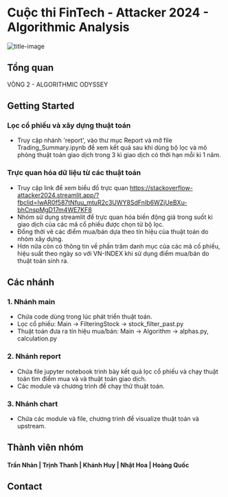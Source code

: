 # Cuộc thi FinTech -  Attacker 2024 - Algorithmic Analysis

![title-image](https://picsum.photos/1080/450)

## Tổng quan

 VÒNG 2 - ALGORITHMIC ODYSSEY

## Getting Started

### Lọc cổ phiếu và xây dựng thuật toán

- Truy cập nhánh 'report', vào thư mục Report và mở file Trading_Summary.ipynb đề xem kết quả sau khi dùng bộ lọc và mô phỏng thuật toán giao dịch trong 3 kì giao dịch có thời hạn mỗi kì 1 năm.

### Trực quan hóa dữ liệu từ các thuật toán
- Truy cập link để xem biểu đồ trực quan
https://stackoverflow-attacker2024.streamlit.app/?fbclid=IwAR0f587tNfuu_mtuR2c3UWY8SdFnIb6WZjUeBXu-bhCnspMgD17m4WE7KF8
- Nhóm sử dụng streamlit để trực quan hóa biến động giá trong suốt kì giao dịch của các mã cổ phiếu được chọn từ bộ lọc.
- Đồng thời vẽ các điểm mua/bán dựa theo tín hiệu của thuật toán do nhóm xây dựng.
- Hơn nữa còn có thông tin về phần trăm danh mục của các mã cố phiếu, hiệu suất theo ngày so với VN-INDEX khi sử dụng điểm mua/bán do thuật toán sinh ra.

## Các nhánh

### 1. Nhánh **main**

- Chứa code dùng trong lúc phát triển thuật toán.<br>
- Lọc cổ phiếu: Main -> FilteringStock -> stock_filter_past.py
- Thuật toán đưa ra tín hiệu mua/bán: Main -> Algorithm -> alphas.py, calculation.py

### 2. Nhánh **report**<br>
- Chứa file jupyter notebook trình bày kết quả lọc cổ phiếu và chạy thuật toán tìm điểm mua và và thuật toán giao dịch.
- Các module và chương trình để chạy thử thuật toán.
### 3. Nhánh **chart**<br>
- Chứa các module và file, chương trình để visualize thuật toán và upstream.


## Thành viên nhóm


#### Trần Nhàn | Trịnh Thanh | Khánh Huy | Nhật Hoa | Hoàng Quốc

## Contact

